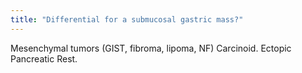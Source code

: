 ```yaml
---
title: "Differential for a submucosal gastric mass?"
---
```

Mesenchymal tumors (GIST, fibroma, lipoma, NF) Carcinoid. Ectopic Pancreatic Rest.

